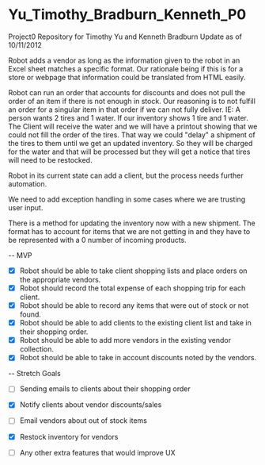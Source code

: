 # Yu_Timothy_Bradburn_Kenneth_P0
Project0 Repository for Timothy Yu and Kenneth Bradburn
Update as of 10/11/2012

Robot adds a vendor as long as the information given to the robot in an Excel sheet matches a specific format. Our rationale being if this is for a store or webpage that information could be translated from HTML easily.

Robot can run an order that accounts for discounts and does not pull the order of an item if there is not enough in stock. Our reasoning is to not fulfill an order for a singular item in that order if we can not fully deliver. IE: A person wants 2 tires and 1 water. If our inventory shows 1 tire and 1 water. The Client will receive the water and we will have a printout showing that we could not fill the order of the tires. That way we could "delay" a shipment of the tires to them until we get an updated inventory. So they will be charged for the water and that will be processed but they will get a notice that tires will need to be restocked.

Robot in its current state can add a client, but the process needs further automation.

We need to add exception handling in some cases where we are trusting user input.

There is a method for updating the inventory now with a new shipment. The format has to account for items that we are not getting in and they have to be represented with a 0 number of incoming products.


-- MVP
- [x] Robot should be able to take client shopping lists and place orders on the appropriate vendors.
- [x] Robot should record the total expense of each shopping trip for each client.
- [x] Robot should be able to record any items that were out of stock or not found.
- [x] Robot should be able to add clients to the existing client list and take in their shopping order.
- [x] Robot should be able to add more vendors in the existing vendor collection.
- [x] Robot should be able to take in account discounts noted by the vendors.

-- Stretch Goals
- [ ] Sending emails to clients about their shopping order
- [x] Notify clients about vendor discounts/sales
- [ ] Email vendors about out of stock items
- [x] Restock inventory for vendors
- [ ] Any other extra features that would improve UX

